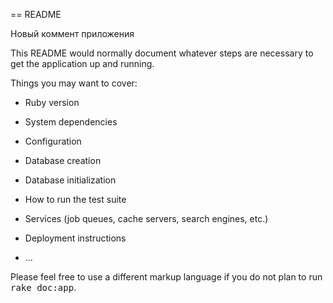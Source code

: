 == README

Новый коммент приложения

This README would normally document whatever steps are necessary to get the
application up and running.

Things you may want to cover:

* Ruby version

* System dependencies

* Configuration

* Database creation

* Database initialization

* How to run the test suite

* Services (job queues, cache servers, search engines, etc.)

* Deployment instructions

* ...


Please feel free to use a different markup language if you do not plan to run
<tt>rake doc:app</tt>.
